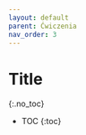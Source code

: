 ```yaml
---
layout: default
parent: Ćwiczenia
nav_order: 3
---
```


Title
===============================
{:.no_toc}

* TOC
{:toc}
